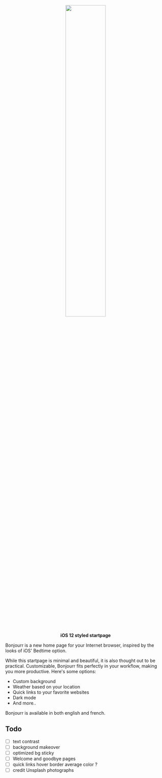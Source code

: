 <p align="center">
  <img src="https://raw.githubusercontent.com/victorazevedo-me/Bonjourr/master/src/images/bonjourrpopup.png" width="50%"></img>
</p>
<p align="center"><strong>iOS 12 styled startpage</strong></p>


Bonjourr is a new home page for your Internet browser, inspired by the looks of iOS' Bedtime option.

While this startpage is minimal and beautiful, it is also thought out to be practical. Customizable, Bonjourr fits perfectly in your workflow, making you more productive. Here's some options:

* Custom background
* Weather based on your location
* Quick links to your favorite websites
* Dark mode
* And more..

Bonjourr is available in both english and french.

## Todo

- [ ] text contrast
- [ ] background makeover
- [ ] optimized bg sticky
- [ ] Welcome and goodbye pages
- [ ] quick links hover border average color ?
- [ ] credit Unsplash photographs
